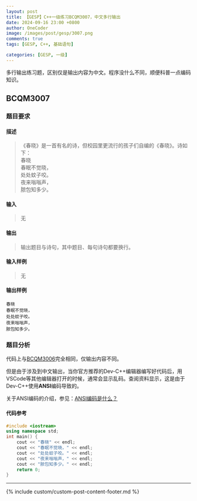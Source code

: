 ```yaml
---
layout: post
title: 【GESP】C++一级练习BCQM3007，中文多行输出
date: 2024-09-16 23:00 +0800
author: OneCoder
image: /images/post/gesp/3007.png
comments: true
tags: [GESP, C++, 基础语句]

categories: [GESP, 一级]
---
```

多行输出练习题，区别仅是输出内容为中文。程序没什么不同，顺便科普一点编码知识。

<!--more-->

## BCQM3007

### 题目要求

#### 描述

>《春晓》是一首有名的诗，但校园里更流行的孩子们自编的《春晓》。诗如下：  
>春晓  
>春眠不觉晓，  
>处处蚊子咬。  
>夜来嗡嗡声，  
>脓包知多少。  

#### 输入

>无

#### 输出

>输出题目与诗句，其中题目、每句诗句都要换行。

#### 输入样例

>无

#### 输出样例

```console
春晓
春眠不觉晓，
处处蚊子咬。
夜来嗡嗡声，
脓包知多少。
```

### 题目分析

代码上与[BCQM3006](https://www.coderli.com/gesp-1-bcqm3006/)完全相同，仅输出内容不同。

但是由于涉及到中文输出，当你官方推荐的Dev-C++编辑器编写好代码后，用VSCode等其他编辑器打开的时候，通常会显示乱码。查阅资料显示，这是由于Dev-C++使用**ANSI**编码导致的。

关于ANSI编码的介绍，参见：[ANSI编码是什么？](https://pd.qq.com/s/h8f0iq8cw/)

#### 代码参考

```cpp
#include <iostream>
using namespace std;
int main() {
    cout << "春晓" << endl;
    cout << "春眠不觉晓，" << endl;
    cout << "处处蚊子咬。" << endl;
    cout << "夜来嗡嗡声，" << endl;
    cout << "脓包知多少。" << endl; 
    return 0;
}
```

---

{% include custom/custom-post-content-footer.md %}
